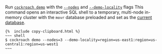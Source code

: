 Run [`cockroach demo`](cockroach-demo.html) with the [`--nodes`](cockroach-demo.html#flags) and [`--demo-locality`](cockroach-demo.html#flags) flags This command opens an interactive SQL shell to a temporary, multi-node in-memory cluster with the `movr` database preloaded and set as the [current database](sql-name-resolution.html#current-database).

    {%  include copy-clipboard.html %}
    ~~~ shell
    $ cockroach demo --nodes=3 --demo-locality=region=us-east1:region=us-central1:region=us-west1
    ~~~
